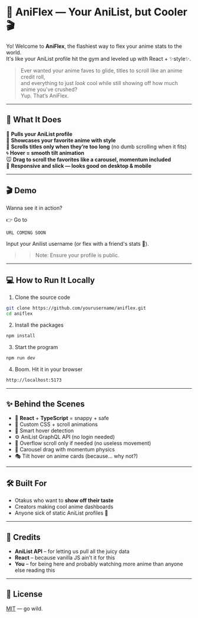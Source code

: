 # 🌸 AniFlex — Your AniList, but Cooler 🎬

Yo! Welcome to **AniFlex**, the flashiest way to flex your anime stats to the world.  
It's like your AniList profile hit the gym and leveled up with React + ✨style✨.

> Ever wanted your anime faves to glide, titles to scroll like an anime credit roll,  
> and everything to just *look* cool while still showing off how much anime you've crushed?  
> Yup. That’s AniFlex.

---

## 🎯 What It Does

🧠 **Pulls your AniList profile**  
🎥 **Showcases your favorite anime with style**  
🎢 **Scrolls titles only when they’re too long** (no dumb scrolling when it fits)  
🌀 **Hover = smooth tilt animation**  
🐭 **Drag to scroll the favorites like a carousel, momentum included**  
💯 **Responsive and slick — looks good on desktop & mobile**

---

## 🎬 Demo

Wanna see it in action?

👉 Go to  
```bash
URL COMING SOON
```
Input your Anilist username (or flex with a friend's stats 👀).
>> Note: Ensure your profile is public.

---

## 💻 How to Run It Locally
1. Clone the source code
```bash
git clone https://github.com/yourusername/aniflex.git
cd aniflex
```

2. Install the packages 
```bash
npm install
```

3. Start the program
```bash
npm run dev
```

4. Boom. Hit it in your browser
```bash
http://localhost:5173
```

---

## ✨ Behind the Scenes
- 🧬 **React** + **TypeScript** = snappy + safe
- 🎨 Custom CSS + scroll animations
- 🧠 Smart hover detection
- ⚙️ AniList GraphQL API (no login needed)
- 🎥 Overflow scroll only if needed (no useless movement)
- 💃 Carousel drag with momentum physics
- 🎭 Tilt hover on anime cards (because… why not?)

---

## 🛠️ Built For
- Otakus who want to **show off their taste**
- Creators making cool anime dashboards
- Anyone sick of static AniList profiles 😤

---

## 🤝 Credits
- **AniList API** – for letting us pull all the juicy data
- **React** – because vanilla JS ain't it for this
- **You** – for being here and probably watching more anime than anyone else reading this

---

## 📄 License
[MIT](LICENSE.md) — go wild.